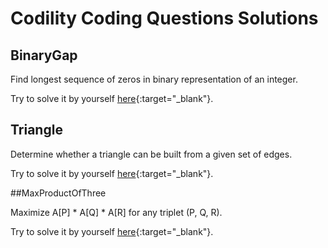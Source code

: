 # Codility Coding Questions Solutions

## BinaryGap

Find longest sequence of zeros in binary representation of an integer.

Try to solve it by yourself [here](https://codility.com/demo/take-sample-test/binary_gap/ "BinaryGap Codility Test"){:target="_blank"}.

## Triangle

Determine whether a triangle can be built from a given set of edges.

Try to solve it by yourself [here](https://codility.com/demo/take-sample-test/triangle/ "Triangle Codility Test"){:target="_blank"}.

##MaxProductOfThree

Maximize A[P] * A[Q] * A[R] for any triplet (P, Q, R).

Try to solve it by yourself [here](https://codility.com/demo/take-sample-test/max_product_of_three/ "MaxProductOfThree Codility Test"){:target="_blank"}.
